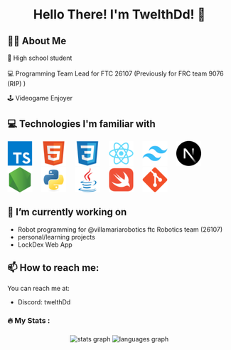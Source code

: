 <h1 align="center">Hello There! I'm TwelthDd! 👋</h1>

<h2 align="left">👩‍💻  About Me</h2>

<p align="left">🏫 High school student <br><br>💻 Programming Team Lead for FTC 26107 (Previously for FRC team 9076 (RIP) )<br> <p>🕹️ Videogame Enjoyer</p>
 
## 💻 Technologies I'm familiar with
<div align="left" style="max-width: 750px;">
  <img src="https://raw.githubusercontent.com/devicons/devicon/master/icons/typescript/typescript-original.svg" alt="TypeScript" width="56" style="margin-right: 16px;" />
  <img src="https://raw.githubusercontent.com/devicons/devicon/master/icons/html5/html5-original.svg" alt="HTML5" width="56" style="margin-right: 16px;" />
  <img src="https://raw.githubusercontent.com/devicons/devicon/master/icons/css3/css3-original.svg" alt="CSS3" width="56" style="margin-right: 16px;" />
  <img src="https://raw.githubusercontent.com/devicons/devicon/master/icons/react/react-original.svg" alt="React" width="56" style="margin-right: 16px;" />
   <img src="https://raw.githubusercontent.com/devicons/devicon/master/icons/tailwindcss/tailwindcss-original.svg" alt="Tailwind CSS" width="56" style="margin-right: 16px;" />
  <img src="https://raw.githubusercontent.com/devicons/devicon/master/icons/nextjs/nextjs-original.svg" alt="Next.js" width="56" style="margin-right: 16px;" />
  <img src="https://raw.githubusercontent.com/devicons/devicon/master/icons/nodejs/nodejs-original.svg" alt="Node.js" width="56" style="margin-right: 16px;" />
  <img src="https://raw.githubusercontent.com/devicons/devicon/master/icons/python/python-original.svg" alt="Python" width="56" style="margin-right: 16px;" />
  <img src="https://raw.githubusercontent.com/devicons/devicon/master/icons/java/java-original.svg" alt="Java" width="56" style="margin-right: 16px;" />
  <img src="https://raw.githubusercontent.com/devicons/devicon/master/icons/swift/swift-original.svg" alt="Swift" width="56" style="margin-right: 16px;" />
  <img src="https://raw.githubusercontent.com/devicons/devicon/master/icons/git/git-original.svg" alt="Git" width="56" style="margin-right: 16px;" />
</div>





## 🔭 I’m currently working on 

- Robot programming for @villamariarobotics ftc Robotics team (26107)
- personal/learning projects
- LockDex Web App

## 📫 How to reach me:

You can reach me at:
- Discord: twelthDd

<h3 align="left">🔥   My Stats :</h3>

###

<div align="center">
  <img src="https://github-readme-stats.vercel.app/api?username=twelthdd&hide_title=false&hide_rank=true&show_icons=true&include_all_commits=true&count_private=true&disable_animations=false&theme=github_dark&locale=en&hide_border=true&order=1" height="200" alt="stats graph"  />
  <img src="https://github-readme-stats.vercel.app/api/top-langs?username=twelthdd&locale=en&hide_title=false&layout=donut&card_width=320&langs_count=5&theme=github_dark&exclude_repo=gold872.github.io&hide_border=true&order=2&size_weight=0.5&count_weight=0.5" height="200" alt="languages graph"  />
</div>
